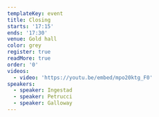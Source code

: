 ```yaml
---
templateKey: event
title: Closing
starts: '17:15'
ends: '17:30'
venue: Gold hall
color: grey
register: true
readMore: true
order: '0'
videos:
  - video: 'https://youtu.be/embed/mpo20ktg_F0'
speakers:
  - speaker: Ingestad
  - speaker: Petrucci
  - speaker: Galloway
---
```


